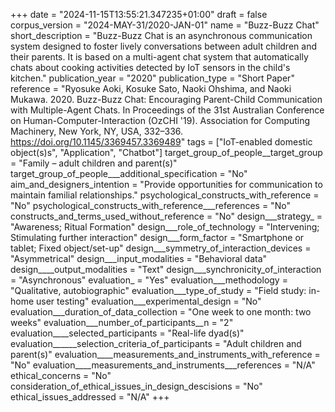 +++
date = "2024-11-15T13:55:21.347235+01:00"
draft = false
corpus_version = "2024-MAY-31/2020-JAN-01"
name = "Buzz-Buzz Chat"
short_description = "Buzz-Buzz Chat is an asynchronous communication system designed to foster lively conversations between adult children and their parents. It is based on a multi-agent chat system that automatically chats about cooking activities detected by IoT sensors in the child's kitchen."
publication_year = "2020"
publication_type = "Short Paper"
reference = "Ryosuke Aoki, Kosuke Sato, Naoki Ohshima, and Naoki Mukawa. 2020. Buzz-Buzz Chat: Encouraging Parent-Child Communication with Multiple-Agent Chats. In Proceedings of the 31st Australian Conference on Human-Computer-Interaction (OzCHI '19). Association for Computing Machinery, New York, NY, USA, 332–336. https://doi.org/10.1145/3369457.3369489"
tags = ["IoT-enabled domestic object(s)s", "Application", "Chatbot"]
target_group_of_people__target_group = "Family – adult children and parent(s)"
target_group_of_people___additional_specification = "No"
aim_and_designers_intention = "Provide opportunities for communication to maintain familial relationships."
psychological_constructs_with_reference = "No"
psychological_constructs_with_reference___references = "No"
constructs_and_terms_used_without_reference = "No"
design___strategy_ = "Awareness; Ritual Formation"
design___role_of_technology = "Intervening; Stimulating further interaction"
design___form_factor = "Smartphone or tablet; Fixed object/set-up"
design___symmetry_of_interaction_devices = "Asymmetrical"
design___input_modalities = "Behavioral data"
design____output_modalities = "Text"
design___synchronicity_of_interaction = "Asynchronous"
evaluation_ = "Yes"
evaluation___methodology = "Qualitative, autobiographic"
evaluation___type_of_study = "Field study: in-home user testing"
evaluation___experimental_design = "No"
evaluation___duration_of_data_collection = "One week to one month: two weeks"
evaluation___number_of_participants__n = "2"
evaluation____selected_participants = "Real-life dyad(s)"
evaluation______selection_criteria_of_participants = "Adult children and parent(s)"
evaluation____measurements_and_instruments_with_reference = "No"
evaluation____measurements_and_instruments___references = "N/A"
ethical_concerns = "No"
consideration_of_ethical_issues_in_design_descisions = "No"
ethical_issues_addressed = "N/A"
+++
